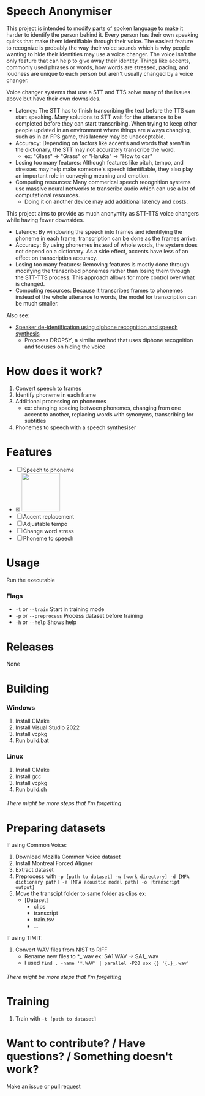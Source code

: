 # Speech Anonymiser

This project is intended to modify parts of spoken language to make it harder to identify the person behind it. Every person has their own speaking quirks that make them identifiable through their voice. The easiest feature to recognize is probably the way their voice sounds which is why people wanting to hide their identities may use a voice changer. The voice isn't the only feature that can help to give away their identity. Things like accents, commonly used phrases or words, how words are stressed, pacing, and loudness are unique to each person but aren't usually changed by a voice changer. 

Voice changer systems that use a STT and TTS solve many of the issues above but have their own downsides. 
- Latency: The STT has to finish transcribing the text before the TTS can start speaking. Many solutions to STT wait for the utterance to be completed before they can start transcribing. When trying to keep other people updated in an environment where things are always changing, such as in an FPS game, this latency may be unacceptable.
- Accuracy: Depending on factors like accents and words that aren't in the dictionary, the STT may not accurately transcribe the word. 
    - ex: "Glass" -> "Grass" or "Haruka" -> "How to car"
- Losing too many features: Although features like pitch, tempo, and stresses may help make someone's speech identifiable, they also play an important role in conveying meaning and emotion. 
- Computing resources: Many commerical speech recognition systems use massive neural networks to transcribe audio which can use a lot of computational resources.
    - Doing it on another device may add additional latency and costs. 

This project aims to provide as much anonymity as STT-TTS voice changers while having fewer downsides.
- Latency: By windowing the speech into frames and identifying the phoneme in each frame, transcription can be done as the frames arrive.
- Accuracy: By using phonemes instead of whole words, the system does not depend on a dictionary. As a side effect, accents have less of an effect on transcription accuracy.
- Losing too many features: Removing features is mostly done through modifying the transcribed phonemes rather than losing them through the STT-TTS process. This approach allows for more control over what is changed.
- Computing resources: Because it transcribes frames to phonemes instead of the whole utterance to words, the model for transcription can be much smaller.

Also see: 
- [Speaker de-identification using diphone recognition and speech synthesis](https://lmi.fe.uni-lj.si/wp-content/uploads/2023/05/Speakerde-identificationusingdiphonerecognitionandspeechsynthesis.pdf)
  - Proposes DROPSY, a similar method that uses diphone recognition and focuses on hiding the voice

# How does it work?

1. Convert speech to frames
1. Identify phoneme in each frame
1. Additional processing on phonemes
    - ex: changing spacing between phonemes, changing from one accent to another, replacing words with synonyms, transcribing for subtitles
1. Phonemes to speech with a speech synthesiser

# Features

- [ ] Speech to phoneme
- [x] <img src="https://media1.tenor.com/m/-QWKmyICTLcAAAAd/cuh-guh.gif" height="100">
- [ ] Accent replacement
- [ ] Adjustable tempo
- [ ] Change word stress
- [ ] Phoneme to speech

# Usage

Run the executable
### Flags
- `-t` or `--train` Start in training mode
- `-p` or `--preprocess` Process dataset before training
- `-h` or `--help` Shows help

# Releases

None

# Building
### Windows
1. Install CMake
1. Install Visual Studio 2022
1. Install vcpkg
1. Run build.bat

### Linux
1. Install CMake
1. Install gcc
1. Install vcpkg
1. Run build.sh

###### *There might be more steps that I'm forgetting*

# Preparing datasets

If using Common Voice:
1. Download Mozilla Common Voice dataset
1. Install Montreal Forced Aligner
1. Extract dataset
1. Preprocess with `-p [path to dataset] -w [work directory] -d [MFA dictionary path] -a [MFA acoustic model path] -o [transcript output]`
1. Move the transcipt folder to same folder as clips ex:
    - [Dataset]
        - clips
        - transcript
        - train.tsv
        - ...

If using TIMIT:
1. Convert WAV files from NIST to RIFF
    - Rename new files to *\_.wav ex: SA1.WAV -> SA1\_.wav
    - I used `find . -name '*.WAV' | parallel -P20 sox {} '{.}_.wav'`

###### *There might be more steps that I'm forgetting*

# Training

1. Train with `-t [path to dataset]`

# Want to contribute? / Have questions? / Something doesn't work?

Make an issue or pull request